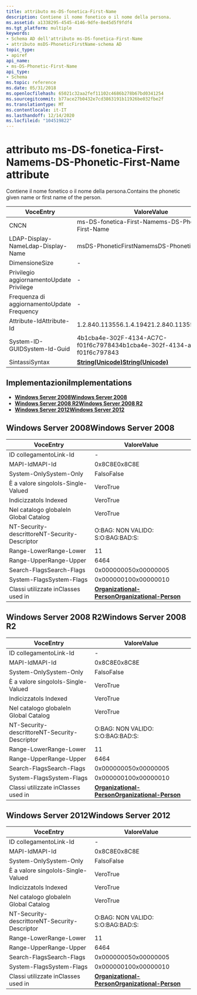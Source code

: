 ```yaml
---
title: attributo ms-DS-fonetica-First-Name
description: Contiene il nome fonetico o il nome della persona.
ms.assetid: a1338295-4545-4146-9dfe-8e45d5f9fdf4
ms.tgt_platform: multiple
keywords:
- Schema AD dell'attributo ms-DS-fonetica-First-Name
- attributo msDS-PhoneticFirstName-schema AD
topic_type:
- apiref
api_name:
- ms-DS-Phonetic-First-Name
api_type:
- Schema
ms.topic: reference
ms.date: 05/31/2018
ms.openlocfilehash: 65021c32aa2fef11102c4686b278b67bd0341254
ms.sourcegitcommit: b77ace27b0432e7cd3863191b11926be032fbe2f
ms.translationtype: MT
ms.contentlocale: it-IT
ms.lasthandoff: 12/14/2020
ms.locfileid: "104519822"
---
```

# <a name="ms-ds-phonetic-first-name-attribute"></a><span data-ttu-id="c2e40-105">attributo ms-DS-fonetica-First-Name</span><span class="sxs-lookup"><span data-stu-id="c2e40-105">ms-DS-Phonetic-First-Name attribute</span></span>

<span data-ttu-id="c2e40-106">Contiene il nome fonetico o il nome della persona.</span><span class="sxs-lookup"><span data-stu-id="c2e40-106">Contains the phonetic given name or first name of the person.</span></span>



| <span data-ttu-id="c2e40-107">Voce</span><span class="sxs-lookup"><span data-stu-id="c2e40-107">Entry</span></span> | <span data-ttu-id="c2e40-108">Valore</span><span class="sxs-lookup"><span data-stu-id="c2e40-108">Value</span></span> |
|-------------------|---------------------------------------------|
| <span data-ttu-id="c2e40-109">CN</span><span class="sxs-lookup"><span data-stu-id="c2e40-109">CN</span></span>                | <span data-ttu-id="c2e40-110">ms-DS-fonetica-First-Name</span><span class="sxs-lookup"><span data-stu-id="c2e40-110">ms-DS-Phonetic-First-Name</span></span>                   |
| <span data-ttu-id="c2e40-111">LDAP-Display-Name</span><span class="sxs-lookup"><span data-stu-id="c2e40-111">Ldap-Display-Name</span></span> | <span data-ttu-id="c2e40-112">msDS-PhoneticFirstName</span><span class="sxs-lookup"><span data-stu-id="c2e40-112">msDS-PhoneticFirstName</span></span>                      |
| <span data-ttu-id="c2e40-113">Dimensione</span><span class="sxs-lookup"><span data-stu-id="c2e40-113">Size</span></span>              | \-                                          |
| <span data-ttu-id="c2e40-114">Privilegio aggiornamento</span><span class="sxs-lookup"><span data-stu-id="c2e40-114">Update Privilege</span></span>  | \-                                          |
| <span data-ttu-id="c2e40-115">Frequenza di aggiornamento</span><span class="sxs-lookup"><span data-stu-id="c2e40-115">Update Frequency</span></span>  | \-                                          |
| <span data-ttu-id="c2e40-116">Attribute-Id</span><span class="sxs-lookup"><span data-stu-id="c2e40-116">Attribute-Id</span></span>      | <span data-ttu-id="c2e40-117">1.2.840.113556.1.4.1942</span><span class="sxs-lookup"><span data-stu-id="c2e40-117">1.2.840.113556.1.4.1942</span></span>                     |
| <span data-ttu-id="c2e40-118">System-ID-GUID</span><span class="sxs-lookup"><span data-stu-id="c2e40-118">System-Id-Guid</span></span>    | <span data-ttu-id="c2e40-119">4b1cba4e-302F-4134-AC7C-f01f6c797843</span><span class="sxs-lookup"><span data-stu-id="c2e40-119">4b1cba4e-302f-4134-ac7c-f01f6c797843</span></span>        |
| <span data-ttu-id="c2e40-120">Sintassi</span><span class="sxs-lookup"><span data-stu-id="c2e40-120">Syntax</span></span>            | [<span data-ttu-id="c2e40-121">**String(Unicode)**</span><span class="sxs-lookup"><span data-stu-id="c2e40-121">**String(Unicode)**</span></span>](s-string-unicode.md) |



## <a name="implementations"></a><span data-ttu-id="c2e40-122">Implementazioni</span><span class="sxs-lookup"><span data-stu-id="c2e40-122">Implementations</span></span>

-   [<span data-ttu-id="c2e40-123">**Windows Server 2008**</span><span class="sxs-lookup"><span data-stu-id="c2e40-123">**Windows Server 2008**</span></span>](#windows-server-2008)
-   [<span data-ttu-id="c2e40-124">**Windows Server 2008 R2**</span><span class="sxs-lookup"><span data-stu-id="c2e40-124">**Windows Server 2008 R2**</span></span>](#windows-server-2008-r2)
-   [<span data-ttu-id="c2e40-125">**Windows Server 2012**</span><span class="sxs-lookup"><span data-stu-id="c2e40-125">**Windows Server 2012**</span></span>](#windows-server-2012)

## <a name="windows-server-2008"></a><span data-ttu-id="c2e40-126">Windows Server 2008</span><span class="sxs-lookup"><span data-stu-id="c2e40-126">Windows Server 2008</span></span>



| <span data-ttu-id="c2e40-127">Voce</span><span class="sxs-lookup"><span data-stu-id="c2e40-127">Entry</span></span> | <span data-ttu-id="c2e40-128">Valore</span><span class="sxs-lookup"><span data-stu-id="c2e40-128">Value</span></span> |
|------------------------|--------------------------------------------------------------------|
| <span data-ttu-id="c2e40-129">ID collegamento</span><span class="sxs-lookup"><span data-stu-id="c2e40-129">Link-Id</span></span>                | \-                                                                 |
| <span data-ttu-id="c2e40-130">MAPI-Id</span><span class="sxs-lookup"><span data-stu-id="c2e40-130">MAPI-Id</span></span>                | <span data-ttu-id="c2e40-131">0x8C8E</span><span class="sxs-lookup"><span data-stu-id="c2e40-131">0x8C8E</span></span>                                                             |
| <span data-ttu-id="c2e40-132">System-Only</span><span class="sxs-lookup"><span data-stu-id="c2e40-132">System-Only</span></span>            | <span data-ttu-id="c2e40-133">Falso</span><span class="sxs-lookup"><span data-stu-id="c2e40-133">False</span></span>                                                              |
| <span data-ttu-id="c2e40-134">È a valore singolo</span><span class="sxs-lookup"><span data-stu-id="c2e40-134">Is-Single-Valued</span></span>       | <span data-ttu-id="c2e40-135">Vero</span><span class="sxs-lookup"><span data-stu-id="c2e40-135">True</span></span>                                                               |
| <span data-ttu-id="c2e40-136">Indicizzato</span><span class="sxs-lookup"><span data-stu-id="c2e40-136">Is Indexed</span></span>             | <span data-ttu-id="c2e40-137">Vero</span><span class="sxs-lookup"><span data-stu-id="c2e40-137">True</span></span>                                                               |
| <span data-ttu-id="c2e40-138">Nel catalogo globale</span><span class="sxs-lookup"><span data-stu-id="c2e40-138">In Global Catalog</span></span>      | <span data-ttu-id="c2e40-139">Vero</span><span class="sxs-lookup"><span data-stu-id="c2e40-139">True</span></span>                                                               |
| <span data-ttu-id="c2e40-140">NT-Security-descrittore</span><span class="sxs-lookup"><span data-stu-id="c2e40-140">NT-Security-Descriptor</span></span> | <span data-ttu-id="c2e40-141">O:BAG: NON VALIDO: S:</span><span class="sxs-lookup"><span data-stu-id="c2e40-141">O:BAG:BAD:S:</span></span>                                                       |
| <span data-ttu-id="c2e40-142">Range-Lower</span><span class="sxs-lookup"><span data-stu-id="c2e40-142">Range-Lower</span></span>            | <span data-ttu-id="c2e40-143">1</span><span class="sxs-lookup"><span data-stu-id="c2e40-143">1</span></span>                                                                  |
| <span data-ttu-id="c2e40-144">Range-Upper</span><span class="sxs-lookup"><span data-stu-id="c2e40-144">Range-Upper</span></span>            | <span data-ttu-id="c2e40-145">64</span><span class="sxs-lookup"><span data-stu-id="c2e40-145">64</span></span>                                                                 |
| <span data-ttu-id="c2e40-146">Search-Flags</span><span class="sxs-lookup"><span data-stu-id="c2e40-146">Search-Flags</span></span>           | <span data-ttu-id="c2e40-147">0x00000005</span><span class="sxs-lookup"><span data-stu-id="c2e40-147">0x00000005</span></span>                                                         |
| <span data-ttu-id="c2e40-148">System-Flags</span><span class="sxs-lookup"><span data-stu-id="c2e40-148">System-Flags</span></span>           | <span data-ttu-id="c2e40-149">0x00000010</span><span class="sxs-lookup"><span data-stu-id="c2e40-149">0x00000010</span></span>                                                         |
| <span data-ttu-id="c2e40-150">Classi utilizzate in</span><span class="sxs-lookup"><span data-stu-id="c2e40-150">Classes used in</span></span>        | [<span data-ttu-id="c2e40-151">**Organizational-Person**</span><span class="sxs-lookup"><span data-stu-id="c2e40-151">**Organizational-Person**</span></span>](c-organizationalperson.md)<br/> |



## <a name="windows-server-2008-r2"></a><span data-ttu-id="c2e40-152">Windows Server 2008 R2</span><span class="sxs-lookup"><span data-stu-id="c2e40-152">Windows Server 2008 R2</span></span>



| <span data-ttu-id="c2e40-153">Voce</span><span class="sxs-lookup"><span data-stu-id="c2e40-153">Entry</span></span> | <span data-ttu-id="c2e40-154">Valore</span><span class="sxs-lookup"><span data-stu-id="c2e40-154">Value</span></span> |
|------------------------|--------------------------------------------------------------------|
| <span data-ttu-id="c2e40-155">ID collegamento</span><span class="sxs-lookup"><span data-stu-id="c2e40-155">Link-Id</span></span>                | \-                                                                 |
| <span data-ttu-id="c2e40-156">MAPI-Id</span><span class="sxs-lookup"><span data-stu-id="c2e40-156">MAPI-Id</span></span>                | <span data-ttu-id="c2e40-157">0x8C8E</span><span class="sxs-lookup"><span data-stu-id="c2e40-157">0x8C8E</span></span>                                                             |
| <span data-ttu-id="c2e40-158">System-Only</span><span class="sxs-lookup"><span data-stu-id="c2e40-158">System-Only</span></span>            | <span data-ttu-id="c2e40-159">Falso</span><span class="sxs-lookup"><span data-stu-id="c2e40-159">False</span></span>                                                              |
| <span data-ttu-id="c2e40-160">È a valore singolo</span><span class="sxs-lookup"><span data-stu-id="c2e40-160">Is-Single-Valued</span></span>       | <span data-ttu-id="c2e40-161">Vero</span><span class="sxs-lookup"><span data-stu-id="c2e40-161">True</span></span>                                                               |
| <span data-ttu-id="c2e40-162">Indicizzato</span><span class="sxs-lookup"><span data-stu-id="c2e40-162">Is Indexed</span></span>             | <span data-ttu-id="c2e40-163">Vero</span><span class="sxs-lookup"><span data-stu-id="c2e40-163">True</span></span>                                                               |
| <span data-ttu-id="c2e40-164">Nel catalogo globale</span><span class="sxs-lookup"><span data-stu-id="c2e40-164">In Global Catalog</span></span>      | <span data-ttu-id="c2e40-165">Vero</span><span class="sxs-lookup"><span data-stu-id="c2e40-165">True</span></span>                                                               |
| <span data-ttu-id="c2e40-166">NT-Security-descrittore</span><span class="sxs-lookup"><span data-stu-id="c2e40-166">NT-Security-Descriptor</span></span> | <span data-ttu-id="c2e40-167">O:BAG: NON VALIDO: S:</span><span class="sxs-lookup"><span data-stu-id="c2e40-167">O:BAG:BAD:S:</span></span>                                                       |
| <span data-ttu-id="c2e40-168">Range-Lower</span><span class="sxs-lookup"><span data-stu-id="c2e40-168">Range-Lower</span></span>            | <span data-ttu-id="c2e40-169">1</span><span class="sxs-lookup"><span data-stu-id="c2e40-169">1</span></span>                                                                  |
| <span data-ttu-id="c2e40-170">Range-Upper</span><span class="sxs-lookup"><span data-stu-id="c2e40-170">Range-Upper</span></span>            | <span data-ttu-id="c2e40-171">64</span><span class="sxs-lookup"><span data-stu-id="c2e40-171">64</span></span>                                                                 |
| <span data-ttu-id="c2e40-172">Search-Flags</span><span class="sxs-lookup"><span data-stu-id="c2e40-172">Search-Flags</span></span>           | <span data-ttu-id="c2e40-173">0x00000005</span><span class="sxs-lookup"><span data-stu-id="c2e40-173">0x00000005</span></span>                                                         |
| <span data-ttu-id="c2e40-174">System-Flags</span><span class="sxs-lookup"><span data-stu-id="c2e40-174">System-Flags</span></span>           | <span data-ttu-id="c2e40-175">0x00000010</span><span class="sxs-lookup"><span data-stu-id="c2e40-175">0x00000010</span></span>                                                         |
| <span data-ttu-id="c2e40-176">Classi utilizzate in</span><span class="sxs-lookup"><span data-stu-id="c2e40-176">Classes used in</span></span>        | [<span data-ttu-id="c2e40-177">**Organizational-Person**</span><span class="sxs-lookup"><span data-stu-id="c2e40-177">**Organizational-Person**</span></span>](c-organizationalperson.md)<br/> |



## <a name="windows-server-2012"></a><span data-ttu-id="c2e40-178">Windows Server 2012</span><span class="sxs-lookup"><span data-stu-id="c2e40-178">Windows Server 2012</span></span>



| <span data-ttu-id="c2e40-179">Voce</span><span class="sxs-lookup"><span data-stu-id="c2e40-179">Entry</span></span> | <span data-ttu-id="c2e40-180">Valore</span><span class="sxs-lookup"><span data-stu-id="c2e40-180">Value</span></span> |
|------------------------|--------------------------------------------------------------------|
| <span data-ttu-id="c2e40-181">ID collegamento</span><span class="sxs-lookup"><span data-stu-id="c2e40-181">Link-Id</span></span>                | \-                                                                 |
| <span data-ttu-id="c2e40-182">MAPI-Id</span><span class="sxs-lookup"><span data-stu-id="c2e40-182">MAPI-Id</span></span>                | <span data-ttu-id="c2e40-183">0x8C8E</span><span class="sxs-lookup"><span data-stu-id="c2e40-183">0x8C8E</span></span>                                                             |
| <span data-ttu-id="c2e40-184">System-Only</span><span class="sxs-lookup"><span data-stu-id="c2e40-184">System-Only</span></span>            | <span data-ttu-id="c2e40-185">Falso</span><span class="sxs-lookup"><span data-stu-id="c2e40-185">False</span></span>                                                              |
| <span data-ttu-id="c2e40-186">È a valore singolo</span><span class="sxs-lookup"><span data-stu-id="c2e40-186">Is-Single-Valued</span></span>       | <span data-ttu-id="c2e40-187">Vero</span><span class="sxs-lookup"><span data-stu-id="c2e40-187">True</span></span>                                                               |
| <span data-ttu-id="c2e40-188">Indicizzato</span><span class="sxs-lookup"><span data-stu-id="c2e40-188">Is Indexed</span></span>             | <span data-ttu-id="c2e40-189">Vero</span><span class="sxs-lookup"><span data-stu-id="c2e40-189">True</span></span>                                                               |
| <span data-ttu-id="c2e40-190">Nel catalogo globale</span><span class="sxs-lookup"><span data-stu-id="c2e40-190">In Global Catalog</span></span>      | <span data-ttu-id="c2e40-191">Vero</span><span class="sxs-lookup"><span data-stu-id="c2e40-191">True</span></span>                                                               |
| <span data-ttu-id="c2e40-192">NT-Security-descrittore</span><span class="sxs-lookup"><span data-stu-id="c2e40-192">NT-Security-Descriptor</span></span> | <span data-ttu-id="c2e40-193">O:BAG: NON VALIDO: S:</span><span class="sxs-lookup"><span data-stu-id="c2e40-193">O:BAG:BAD:S:</span></span>                                                       |
| <span data-ttu-id="c2e40-194">Range-Lower</span><span class="sxs-lookup"><span data-stu-id="c2e40-194">Range-Lower</span></span>            | <span data-ttu-id="c2e40-195">1</span><span class="sxs-lookup"><span data-stu-id="c2e40-195">1</span></span>                                                                  |
| <span data-ttu-id="c2e40-196">Range-Upper</span><span class="sxs-lookup"><span data-stu-id="c2e40-196">Range-Upper</span></span>            | <span data-ttu-id="c2e40-197">64</span><span class="sxs-lookup"><span data-stu-id="c2e40-197">64</span></span>                                                                 |
| <span data-ttu-id="c2e40-198">Search-Flags</span><span class="sxs-lookup"><span data-stu-id="c2e40-198">Search-Flags</span></span>           | <span data-ttu-id="c2e40-199">0x00000005</span><span class="sxs-lookup"><span data-stu-id="c2e40-199">0x00000005</span></span>                                                         |
| <span data-ttu-id="c2e40-200">System-Flags</span><span class="sxs-lookup"><span data-stu-id="c2e40-200">System-Flags</span></span>           | <span data-ttu-id="c2e40-201">0x00000010</span><span class="sxs-lookup"><span data-stu-id="c2e40-201">0x00000010</span></span>                                                         |
| <span data-ttu-id="c2e40-202">Classi utilizzate in</span><span class="sxs-lookup"><span data-stu-id="c2e40-202">Classes used in</span></span>        | [<span data-ttu-id="c2e40-203">**Organizational-Person**</span><span class="sxs-lookup"><span data-stu-id="c2e40-203">**Organizational-Person**</span></span>](c-organizationalperson.md)<br/> |



 

 





